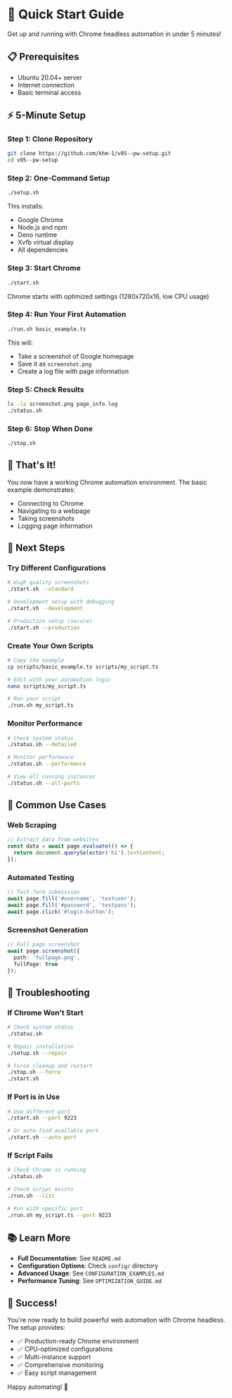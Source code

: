 # 🚀 Quick Start Guide

Get up and running with Chrome headless automation in under 5 minutes!

## 📋 **Prerequisites**

- Ubuntu 20.04+ server
- Internet connection
- Basic terminal access

## ⚡ **5-Minute Setup**

### **Step 1: Clone Repository**
```bash
git clone https://github.com/khm-1/v05--pw-setup.git
cd v05--pw-setup
```

### **Step 2: One-Command Setup**
```bash
./setup.sh
```
This installs:
- Google Chrome
- Node.js and npm
- Deno runtime
- Xvfb virtual display
- All dependencies

### **Step 3: Start Chrome**
```bash
./start.sh
```
Chrome starts with optimized settings (1280x720x16, low CPU usage)

### **Step 4: Run Your First Automation**
```bash
./run.sh basic_example.ts
```
This will:
- Take a screenshot of Google homepage
- Save it as `screenshot.png`
- Create a log file with page information

### **Step 5: Check Results**
```bash
ls -la screenshot.png page_info.log
./status.sh
```

### **Step 6: Stop When Done**
```bash
./stop.sh
```

## 🎯 **That's It!**

You now have a working Chrome automation environment. The basic example demonstrates:
- Connecting to Chrome
- Navigating to a webpage
- Taking screenshots
- Logging page information

## 🔧 **Next Steps**

### **Try Different Configurations**
```bash
# High quality screenshots
./start.sh --standard

# Development setup with debugging
./start.sh --development

# Production setup (secure)
./start.sh --production
```

### **Create Your Own Scripts**
```bash
# Copy the example
cp scripts/basic_example.ts scripts/my_script.ts

# Edit with your automation logic
nano scripts/my_script.ts

# Run your script
./run.sh my_script.ts
```

### **Monitor Performance**
```bash
# Check system status
./status.sh --detailed

# Monitor performance
./status.sh --performance

# View all running instances
./status.sh --all-ports
```

## 🎨 **Common Use Cases**

### **Web Scraping**
```typescript
// Extract data from websites
const data = await page.evaluate(() => {
  return document.querySelector('h1').textContent;
});
```

### **Automated Testing**
```typescript
// Test form submission
await page.fill('#username', 'testuser');
await page.fill('#password', 'testpass');
await page.click('#login-button');
```

### **Screenshot Generation**
```typescript
// Full page screenshot
await page.screenshot({ 
  path: 'fullpage.png', 
  fullPage: true 
});
```

## 🚨 **Troubleshooting**

### **If Chrome Won't Start**
```bash
# Check system status
./status.sh

# Repair installation
./setup.sh --repair

# Force cleanup and restart
./stop.sh --force
./start.sh
```

### **If Port is in Use**
```bash
# Use different port
./start.sh --port 9223

# Or auto-find available port
./start.sh --auto-port
```

### **If Script Fails**
```bash
# Check Chrome is running
./status.sh

# Check script exists
./run.sh --list

# Run with specific port
./run.sh my_script.ts --port 9223
```

## 📚 **Learn More**

- **Full Documentation**: See `README.md`
- **Configuration Options**: Check `config/` directory
- **Advanced Usage**: See `CONFIGURATION_EXAMPLES.md`
- **Performance Tuning**: See `OPTIMIZATION_GUIDE.md`

## 🎉 **Success!**

You're now ready to build powerful web automation with Chrome headless. The setup provides:

- ✅ Production-ready Chrome environment
- ✅ CPU-optimized configurations
- ✅ Multi-instance support
- ✅ Comprehensive monitoring
- ✅ Easy script management

Happy automating! 🤖
